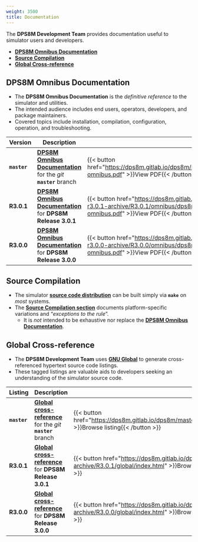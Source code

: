 ```yaml
---
weight: 3500
title: Documentation
---
```

<!-- SPDX-License-Identifier: ICU -->
<!-- Copyright (c) 2016-2023 The DPS8M Development Team -->
The **DPS8M Development Team** provides documentation useful to simulator users and developers.

* [**DPS8M Omnibus Documentation**](#dps8m-omnibus-documentation)
* [**Source Compilation**](#source-compilation)
* [**Global Cross-reference**](#global-cross-reference)

## DPS8M Omnibus Documentation

* The **DPS8M Omnibus Documentation** is the *definitive reference* to the simulator and utilities.
* The intended audience includes end users, operators, developers, and package maintainers.
* Covered topics include installation, compilation, configuration, operation, and troubleshooting.

| Version         | Description                                                      |                                                                                                     |
| :-------------- | ----------------------                                           | ------------------                                                                                  |
| **`master`**    | **[DPS8M Omnibus Documentation](https://dps8m.gitlab.io/dps8m/master/dps8m-omnibus.pdf)** for the *git* **`master`** branch | {{< button href="https://dps8m.gitlab.io/dps8m/master/dps8m-omnibus.pdf" >}}View PDF{{< /button >}} |
| **R3.0.1**    | **[DPS8M Omnibus Documentation](https://dps8m.gitlab.io/dps8m-r3.0.1-archive/R3.0.1/omnibus/dps8m-omnibus.pdf)** for **DPS8M Release 3.0.1** | {{< button href="https://dps8m.gitlab.io/dps8m-r3.0.1-archive/R3.0.1/omnibus/dps8m-omnibus.pdf" >}}View PDF{{< /button >}} |
| **R3.0.0**    | **[DPS8M Omnibus Documentation](https://dps8m.gitlab.io/dps8m-r3.0.0-archive/R3.0.0/omnibus/dps8m-omnibus.pdf)** for **DPS8M Release 3.0.0** | {{< button href="https://dps8m.gitlab.io/dps8m-r3.0.0-archive/R3.0.0/omnibus/dps8m-omnibus.pdf" >}}View PDF{{< /button >}} |

## Source Compilation

* The simulator [**source code distribution**](../Releases) can be built simply via **`make`** on *most* systems.
* The [**Source Compilation section**](Source_Compilation) documents platform-specific variations and “*exceptions to the rule*”.
  * It is *not* intended to be exhaustive  nor replace the [**DPS8M Omnibus Documentation**](#dps8m-omnibus-documentation).

## Global Cross-reference

* The **DPS8M Development Team** uses [**GNU Global**](http://www.gnu.org/software/global/) to generate cross-referenced hypertext source code listings.
* These tagged listings are valuable aids to developers seeking an understanding of the simulator source code.

| Listing        | Description            |                    |
|:-------------- | ---------------------- | ------------------ |
| **`master`**     | [**Global cross-reference**](https://dps8m.gitlab.io/dps8m/master/global/index.html) for the *git* **`master`** branch | {{< button href="https://dps8m.gitlab.io/dps8m/master/global/index.html" >}}Browse listing{{< /button >}} |
| **R3.0.1**     | [**Global cross-reference**](https://dps8m.gitlab.io/dps8m-r3.0.1-archive/R3.0.1/global/index.html) for **DPS8M Release 3.0.1** | {{< button href="https://dps8m.gitlab.io/dps8m-r3.0.1-archive/R3.0.1/global/index.html" >}}Browse listing{{< /button >}} |
| **R3.0.0**     | [**Global cross-reference**](https://dps8m.gitlab.io/dps8m-r3.0.0-archive/R3.0.0/global/index.html) for **DPS8M Release 3.0.0** | {{< button href="https://dps8m.gitlab.io/dps8m-r3.0.0-archive/R3.0.0/global/index.html" >}}Browse listing{{< /button >}} |

